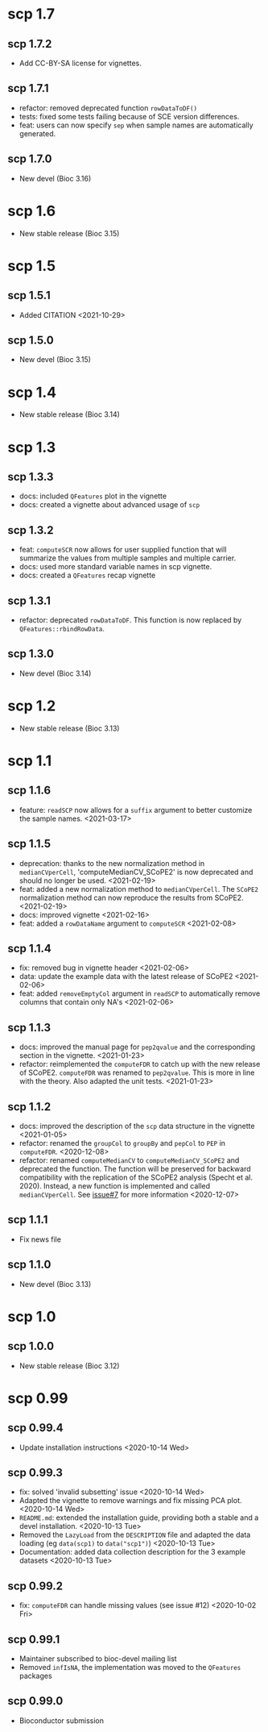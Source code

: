
# scp 1.7

## scp 1.7.2

- Add CC-BY-SA license for vignettes.

## scp 1.7.1

- refactor: removed deprecated function `rowDataToDF()`
- tests: fixed some tests failing because of SCE version differences.
- feat: users can now specify `sep` when sample names are automatically
  generated. 

## scp 1.7.0

- New devel (Bioc 3.16)

# scp 1.6

- New stable release (Bioc 3.15)

# scp 1.5

## scp 1.5.1

- Added CITATION <2021-10-29>

## scp 1.5.0

- New devel (Bioc 3.15)

# scp 1.4

- New stable release (Bioc 3.14)

# scp 1.3

## scp 1.3.3

- docs: included `QFeatures` plot in the vignette
- docs: created a vignette about advanced usage of `scp`

## scp 1.3.2

- feat: `computeSCR` now allows for user supplied function that will
  summarize the values from multiple samples and multiple carrier. 
- docs: used more standard variable names in scp vignette.
- docs: created a `QFeatures` recap vignette

## scp 1.3.1

- refactor: deprecated `rowDataToDF`. This function is now replaced by
  `QFeatures::rbindRowData`. 

## scp 1.3.0

- New devel (Bioc 3.14)

# scp 1.2

- New stable release (Bioc 3.13)

# scp 1.1

## scp 1.1.6

- feature: `readSCP` now allows for a `suffix` argument to better
  customize the sample names. <2021-03-17>

## scp 1.1.5

- deprecation: thanks to the new normalization method in `medianCVperCell`,
  'computeMedianCV_SCoPE2' is now deprecated and should no longer be
  used. <2021-02-19>
- feat: added a new normalization method to `medianCVperCell`. The
  `SCoPE2` normalization method can now reproduce the results from
  SCoPE2. <2021-02-19>
- docs: improved vignette <2021-02-16>
- feat: added a `rowDataName` argument to `computeSCR`
  <2021-02-08>

## scp 1.1.4

- fix: removed bug in vignette header
  <2021-02-06>
- data: update the example data with the latest release of SCoPE2
  <2021-02-06>
- feat: added `removeEmptyCol` argument in `readSCP` to automatically
  remove columns that contain only NA's
  <2021-02-06>

## scp 1.1.3

- docs: improved the manual page for `pep2qvalue` and the
  corresponding section in the vignette.
  <2021-01-23>
- refactor: reimplemented the `computeFDR` to catch up with the new
  release of SCoPE2. `computeFDR` was renamed to `pep2qvalue`. This
  is more in line with the theory. Also adapted the unit tests.
  <2021-01-23>

## scp 1.1.2

- docs: improved the description of the `scp` data structure in the
  vignette
  <2021-01-05>
- refactor: renamed the `groupCol` to `groupBy` and `pepCol` to `PEP`
  in `computeFDR`.
  <2020-12-08>
- refactor: renamed `computeMedianCV` to `computeMedianCV_SCoPE2`
  and deprecated the function. The function will be preserved for
  backward compatibility with the replication of the SCoPE2 analysis
  (Specht et al. 2020). Instead, a new function is implemented and
  called `medianCVperCell`. See
  [issue#7](https://github.com/UCLouvain-CBIO/scp/issues/7) for more
  information
  <2020-12-07>

## scp 1.1.1

- Fix news file

## scp 1.1.0

- New devel (Bioc 3.13)

# scp 1.0

## scp 1.0.0

- New stable release (Bioc 3.12)

# scp 0.99

## scp 0.99.4

- Update installation instructions <2020-10-14 Wed>

## scp 0.99.3

- fix: solved 'invalid subsetting' issue
  <2020-10-14 Wed>
- Adapted the vignette to remove warnings and fix missing PCA plot.
  <2020-10-14 Wed>
- `README.md`: extended the installation guide, providing both a
  stable and a devel installation. <2020-10-13 Tue>
- Removed the `LazyLoad` from the `DESCRIPTION` file and adapted the
  data loading (eg `data(scp1)` to `data("scp1")`)
  <2020-10-13 Tue>
- Documentation: added data collection description for the 3 example
  datasets
  <2020-10-13 Tue>

## scp 0.99.2

- fix: `computeFDR` can handle missing values (see issue #12)
  <2020-10-02 Fri>

## scp 0.99.1

- Maintainer subscribed to bioc-devel mailing list
- Removed `infIsNA`, the implementation was moved to the `QFeatures`
packages

## scp 0.99.0

- Bioconductor submission
